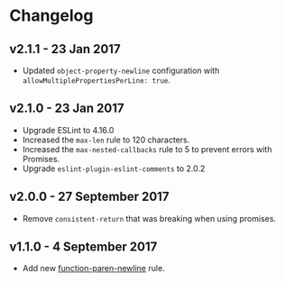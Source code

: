 # Changelog

## v2.1.1 - 23 Jan 2017

- Updated `object-property-newline` configuration with `allowMultiplePropertiesPerLine: true`.

## v2.1.0 - 23 Jan 2017

- Upgrade ESLint to 4.16.0
- Increased the `max-len` rule to 120 characters.
- Increased the `max-nested-callbacks` rule to 5 to prevent errors with Promises.
- Upgrade `eslint-plugin-eslint-comments` to 2.0.2

## v2.0.0 - 27 September 2017

- Remove `consistent-return` that was breaking when using promises.

## v1.1.0 - 4 September 2017

- Add new [function-paren-newline](https://eslint.org/docs/rules/function-paren-newline) rule.
